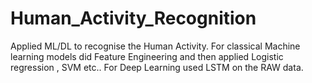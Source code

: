 # Human_Activity_Recognition
Applied ML/DL to recognise the Human Activity.
For classical Machine learning models did Feature Engineering and then applied Logistic regression , SVM etc..
For Deep Learning used LSTM on the RAW data.
